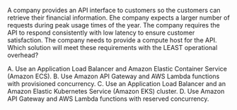 A company provides an API interface to customers so the customers can retrieve their financial information. Еhe company expects a larger number of requests during peak usage times of the year. The company requires the API to respond consistently with low latency to ensure customer satisfaction. The company needs to provide a compute host for the API.
Which solution will meet these requirements with the LEAST operational overhead? 

A. Use an Application Load Balancer and Amazon Elastic Container Service (Amazon ECS). 
B. Use Amazon API Gateway and AWS Lambda functions with provisioned concurrency. 
C. Use an Application Load Balancer and an Amazon Elastic Kubernetes Service (Amazon EKS) cluster. 
D. Use Amazon API Gateway and AWS Lambda functions with reserved concurrency.